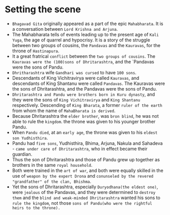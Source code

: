 # Setting the scene

- `Bhagavad Gita` originally appeared as a part of the epic `Mahabharata`. It is a conversation between `Lord Krishna and Arjuna`.
- The Mahabharata tells of events leading up to the present age of `Kali Yuga`, the age of quarrel and hypocrisy. It is a story of the struggle between two groups of cousins, the `Pandavas` and the `Kauravas`, for the throne of `Hastinapura`.
- It a great fratrical `conflict` between the `two groups of cousins`. The `Kauravas were the (100)sons of Dhritarashtra`, and the `Pandavas were the sons of Pandu.
- `Dhritharashtra` wife `Gandhari was cursed` to have `100 sons`.
- Descendants of King Vichitravirya were called `Kauravas`, and descendants of King Shantanu were called `Pandavas`. The Kauravas were the sons of Dhritarashtra, and the Pandavas were the sons of Pandu.
- `Dhritarashtra and Pandu were brothers born in Kuru dynasty`, and they were the sons of `King Vichitravirya` and `King Shantanu` respectively. Descending of `King Bharata`, a former `ruler of the earth` from whom the name of `MahaBharata is derived`. 
- Because Dhritarashtra the `elder brother`, was `bron blind`, he was not able to rule the `kingdom`. the throne was given to his younger brother Pandu. 
- When `Pandu died`, at an `early age`, the throne was given to his `eldest son Yudhisthira`.
- Pandu had `five sons`, Yudhisthira, Bhima, Arjuna, Nakula and Sahadeva - `came under care of Dhritarashtra`, who in effect became their guardian. 
- Thus the son of Dhritarashtra and those of Pandu grew up together as brothers in the same `royal household`.
- Both were trained in the `art of war`, and both were equally skilled in the use of `weapon by the expert Drona` and `conunseled by the revered "grandfather" of the clan, Bhishma`.
- Yet the sons of Dhritarashtra, especially `Duryodhana(the eldest one)`, were `jealous` of the Pandavas, and they were determined to `destroy them` and the `blind and weak-minded Dhritarashtra` wanted his sons to `rule the kingdom`, not those `sons of Pandu(who were the rightful heirs to the throne).`
